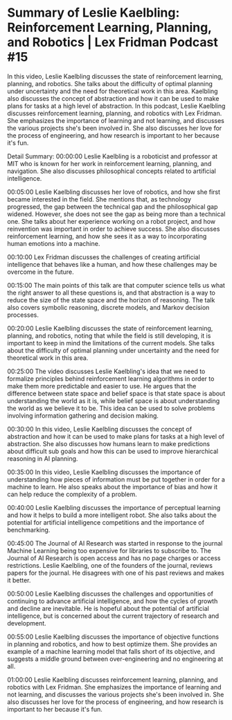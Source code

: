 # Summary of Leslie Kaelbling: Reinforcement Learning, Planning, and Robotics | Lex Fridman Podcast #15

In this video, Leslie Kaelbling discusses the state of reinforcement learning, planning, and robotics. She talks about the difficulty of optimal planning under uncertainty and the need for theoretical work in this area. Kaelbling also discusses the concept of abstraction and how it can be used to make plans for tasks at a high level of abstraction.
In this podcast, Leslie Kaelbling discusses reinforcement learning, planning, and robotics with Lex Fridman. She emphasizes the importance of learning and not learning, and discusses the various projects she's been involved in. She also discusses her love for the process of engineering, and how research is important to her because it's fun.

Detail Summary: 
00:00:00
Leslie Kaelbling is a roboticist and professor at MIT who is known for her work in reinforcement learning, planning, and navigation. She also discusses philosophical concepts related to artificial intelligence.

00:05:00
Leslie Kaelbling discusses her love of robotics, and how she first became interested in the field. She mentions that, as technology progressed, the gap between the technical gap and the philosophical gap widened. However, she does not see the gap as being more than a technical one. She talks about her experience working on a robot project, and how reinvention was important in order to achieve success. She also discusses reinforcement learning, and how she sees it as a way to incorporating human emotions into a machine.

00:10:00
Lex Fridman discusses the challenges of creating artificial intelligence that behaves like a human, and how these challenges may be overcome in the future.

00:15:00
The main points of this talk are that computer science tells us what the right answer to all these questions is, and that abstraction is a way to reduce the size of the state space and the horizon of reasoning. The talk also covers symbolic reasoning, discrete models, and Markov decision processes.

00:20:00
Leslie Kaelbling discusses the state of reinforcement learning, planning, and robotics, noting that while the field is still developing, it is important to keep in mind the limitations of the current models. She talks about the difficulty of optimal planning under uncertainty and the need for theoretical work in this area.

00:25:00
The video discusses Leslie Kaelbling's idea that we need to formalize principles behind reinforcement learning algorithms in order to make them more predictable and easier to use. He argues that the difference between state space and belief space is that state space is about understanding the world as it is, while belief space is about understanding the world as we believe it to be. This idea can be used to solve problems involving information gathering and decision making.

00:30:00
In this video, Leslie Kaelbling discusses the concept of abstraction and how it can be used to make plans for tasks at a high level of abstraction. She also discusses how humans learn to make predictions about difficult sub goals and how this can be used to improve hierarchical reasoning in AI planning.

00:35:00
In this video, Leslie Kaelbling discusses the importance of understanding how pieces of information must be put together in order for a machine to learn. He also speaks about the importance of bias and how it can help reduce the complexity of a problem.

00:40:00
Leslie Kaelbling discusses the importance of perceptual learning and how it helps to build a more intelligent robot. She also talks about the potential for artificial intelligence competitions and the importance of benchmarking.

00:45:00
The Journal of AI Research was started in response to the journal Machine Learning being too expensive for libraries to subscribe to. The Journal of AI Research is open access and has no page charges or access restrictions. Leslie Kaelbling, one of the founders of the journal, reviews papers for the journal. He disagrees with one of his past reviews and makes it better.

00:50:00
Leslie Kaelbling discusses the challenges and opportunities of continuing to advance artificial intelligence, and how the cycles of growth and decline are inevitable. He is hopeful about the potential of artificial intelligence, but is concerned about the current trajectory of research and development.

00:55:00
Leslie Kaelbling discusses the importance of objective functions in planning and robotics, and how to best optimize them. She provides an example of a machine learning model that falls short of its objective, and suggests a middle ground between over-engineering and no engineering at all.

01:00:00
Leslie Kaelbling discusses reinforcement learning, planning, and robotics with Lex Fridman. She emphasizes the importance of learning and not learning, and discusses the various projects she's been involved in. She also discusses her love for the process of engineering, and how research is important to her because it's fun.

